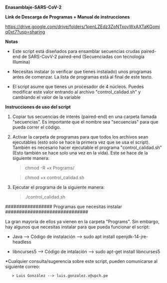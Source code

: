 **Enasamblaje-SARS-CoV-2**

**Link de Descarga de Programas + Manual de instrucciones** 

https://drive.google.com/drive/folders/1penLZEdz3ZoNTxovWxAXTaKGomiq0xt7?usp=sharing

**Notas**

- Este script está diseñados para ensamblar secuencias crudas paired-end de SARS-CovV-2 paired-end (Secuenciadas con tecnología Illumina) 

- Necesitas instalar (o verificar que tienes instalado) unos programas antes de comenzar. La lista de programas está al final de este texto. 

- El script asume que tienes un procesador de 4 núcleos. Puedes modificar este valor entrando al archivo "control_calidad.sh" y cambiando el valor de la variable 

**Instrucciones de uso del script**

 1. Copiar tus secuencias de interés (paired-end) en una carpeta llamada "secuencias". Es importante que el nombre sea "secuencias" para que pueda correr el código. 

 2. Activar la carpeta de programas para que todos los archivos sean ejecutables (esto solo se hace la primera vez que se usa el script). También es necesario hacer ejecutable el programa "control_calidad.sh" (Esto también se hace solo una vez en la vida). Este se hace de la siguiente manera: 

	> chmod -R +x Programs/
	
	> chmod +x control_calidad.sh
	
 3. Ejecutar el programa de la siguiente manera: 
 
 	> ./control_calidad.sh 

################# Programas que necesitas instalar ##############################

La gran mayoría de ellos ya vienen en la carpeta "Programs". Sin embargo, hay algunos que necesitas instalar para que pueda funcionar el script: 

- Java        --> Código de instalación --> sudo apt install openjdk-14-jre-headless 

- libncurses5 --> Código de intalación --> sudo apt-get install libncurses5

*Cualquier consulta/sugerencia sobre este script, pueden comunicarse al siguiente correo: 

       > Luis González --> luis.gonzalez.v@upch.pe
